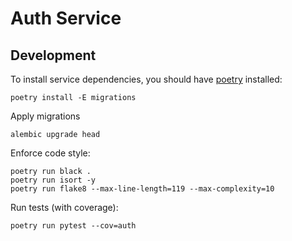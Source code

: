 # Auth Service

## Development

To install service dependencies, you should have [poetry](https://github.com/python-poetry/poetry) installed:

```shell script
poetry install -E migrations
```

Apply migrations

```shell script
alembic upgrade head
```

Enforce code style:
```shell script
poetry run black .
poetry run isort -y
poetry run flake8 --max-line-length=119 --max-complexity=10
```

Run tests (with coverage):
```shell script
poetry run pytest --cov=auth
```
